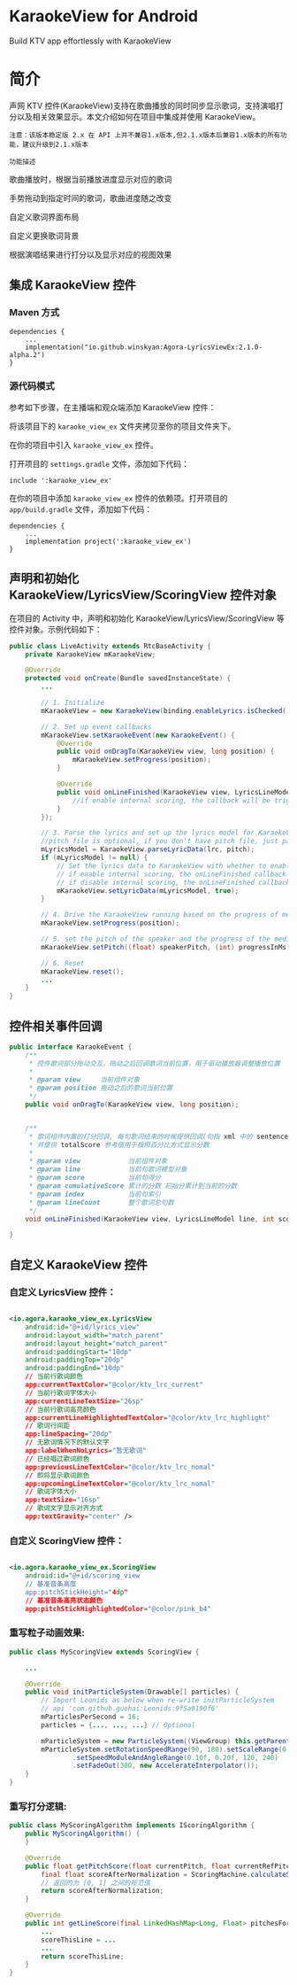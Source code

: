 # KaraokeView for Android

Build KTV app effortlessly with KaraokeView

# 简介

声网 KTV 控件(KaraokeView)支持在歌曲播放的同时同步显示歌词，支持演唱打分以及相关效果显示。本文介绍如何在项目中集成并使用 KaraokeView。

`注意：该版本稳定版 2.x 在 API 上并不兼容1.x版本,但2.1.x版本后兼容1.x版本的所有功能，建议升级到2.1.x版本`

`功能描述`

歌曲播放时，根据当前播放进度显示对应的歌词

手势拖动到指定时间的歌词，歌曲进度随之改变

自定义歌词界面布局

自定义更换歌词背景

根据演唱结果进行打分以及显示对应的视图效果

## 集成 KaraokeView 控件

### Maven 方式

```
dependencies {
    ...
    implementation("io.github.winskyan:Agora-LyricsViewEx:2.1.0-alpha.2")
}
```

### 源代码模式

参考如下步骤，在主播端和观众端添加 KaraokeView 控件：

将该项目下的 `karaoke_view_ex` 文件夹拷贝至你的项目文件夹下。

在你的项目中引入 `karaoke_view_ex` 控件。

打开项目的 `settings.gradle` 文件，添加如下代码：

```
include ':karaoke_view_ex'
```

在你的项目中添加 `karaoke_view_ex` 控件的依赖项。打开项目的 `app/build.gradle` 文件，添加如下代码：

```
dependencies {
    ...
    implementation project(':karaoke_view_ex')
}
```

## 声明和初始化 KaraokeView/LyricsView/ScoringView 控件对象

在项目的 Activity 中，声明和初始化 KaraokeView/LyricsView/ScoringView 等控件对象。示例代码如下：

```Java
public class LiveActivity extends RtcBaseActivity {
    private KaraokeView mKaraokeView;

    @Override
    protected void onCreate(Bundle savedInstanceState) {
        ...

        // 1. Initialize
        mKaraokeView = new KaraokeView(binding.enableLyrics.isChecked() ? binding.lyricsView : null, binding.enableScoring.isChecked() ? binding.scoringView : null);

        // 2. Set up event callbacks
        mKaraokeView.setKaraokeEvent(new KaraokeEvent() {
            @Override
            public void onDragTo(KaraokeView view, long position) {
                mKaraokeView.setProgress(position);
            }

            @Override
            public void onLineFinished(KaraokeView view, LyricsLineModel line, int score, int cumulativeScore, int index, int lineCount) {
                //if enable internal scoring, the callback will be triggered when a line of lyrics is finished
            }
        });

        // 3. Parse the lyrics and set up the lyrics model for KaraokeView
        //pitch file is optional, if you don't have pitch file, just pass null
        mLyricsModel = KaraokeView.parseLyricData(lrc, pitch);
        if (mLyricsModel != null) {
            // Set the lyrics data to KaraokeView with whether to enable internal scoring
            // if enable internal scoring, the onLineFinished callback will be triggered when a line of lyrics is finished
            // if disable internal scoring, the onLineFinished callback will not be triggered
            mKaraokeView.setLyricData(mLyricsModel, true);
        }

        // 4. Drive the KaraokeView running based on the progress of media player
        mKaraokeView.setProgress(position);

        // 5. set the pitch of the speaker and the progress of the media player
        mKaraokeView.setPitch((float) speakerPitch, (int) progressInMs);

        // 6. Reset
        mKaraokeView.reset();
        ...
    }
}
```

## 控件相关事件回调

```Java
public interface KaraokeEvent {
    /**
     * 控件歌词部分拖动交互，拖动之后回调歌词当前位置，用于驱动播放器调整播放位置
     *
     * @param view     当前组件对象
     * @param position 拖动之后的歌词当前位置
     */
    public void onDragTo(KaraokeView view, long position);


    /**
     * 歌词组件内置的打分回调, 每句歌词结束的时候提供回调(句指 xml 中的 sentence 节点),
     * 并提供 totalScore 参考值用于按照百分比方式显示分数
     *
     * @param view            当前组件对象
     * @param line            当前句歌词模型对象
     * @param score           当前句得分
     * @param cumulativeScore 累计的分数 初始分累计到当前的分数
     * @param index           当前句索引
     * @param lineCount       整个歌词总句数
     */
    void onLineFinished(KaraokeView view, LyricsLineModel line, int score, int cumulativeScore, int index, int lineCount);

}

```

## 自定义 KaraokeView 控件

### 自定义 LyricsView 控件：

```xml

<io.agora.karaoke_view_ex.LyricsView 
    android:id="@+id/lyrics_view"
    android:layout_width="match_parent" 
    android:layout_height="match_parent"
    android:paddingStart="10dp" 
    android:paddingTop="20dp" 
    android:paddingEnd="10dp"
    // 当前行歌词颜色
    app:currentTextColor="@color/ktv_lrc_current"
    // 当前行歌词字体大小
    app:currentLineTextSize="26sp"
    // 当前行歌词高亮颜色
    app:currentLineHighlightedTextColor="@color/ktv_lrc_highlight"
    // 歌词行间距
    app:lineSpacing="20dp"
    // 无歌词情况下的默认文字
    app:labelWhenNoLyrics="暂无歌词"
    // 已经唱过歌词颜色
    app:previousLineTextColor="@color/ktv_lrc_nomal"
    // 即将显示歌词颜色
    app:upcomingLineTextColor="@color/ktv_lrc_nomal"
    // 歌词字体大小
    app:textSize="16sp"
    // 歌词文字显示对齐方式
    app:textGravity="center" />
```

### 自定义 ScoringView 控件：

```xml

<io.agora.karaoke_view_ex.ScoringView
    android:id="@+id/scoring_view
    // 基准音条高度
    app:pitchStickHeight="4dp"
    // 基准音条高亮状态颜色
    app:pitchStickHighlightedColor="@color/pink_b4"
```

### 重写粒子动画效果:

```Java
public class MyScoringView extends ScoringView {

    ...

    @Override
    public void initParticleSystem(Drawable[] particles) {
        // Import Leonids as below when re-write initParticleSystem
        // api 'com.github.guohai:Leonids:9f5a9190f6'
        mParticlesPerSecond = 16;
        particles = {..., ..., ...} // Optional

        mParticleSystem = new ParticleSystem((ViewGroup) this.getParent(), particles.length * 6, particles, 900);
        mParticleSystem.setRotationSpeedRange(90, 180).setScaleRange(0.7f, 1.6f)
                .setSpeedModuleAndAngleRange(0.10f, 0.20f, 120, 240)
                .setFadeOut(300, new AccelerateInterpolator());
    }
}
```

### 重写打分逻辑:
```Java
public class MyScoringAlgorithm implements IScoringAlgorithm {
    public MyScoringAlgorithm() {
    }

    @Override
    public float getPitchScore(float currentPitch, float currentRefPitch) {
        final float scoreAfterNormalization = ScoringMachine.calculateScore2(0, mScoringLevel, mScoringCompensationOffset, currentPitch, currentRefPitch);
        // 返回的为 [0, 1] 之间的规范值
        return scoreAfterNormalization;
    }

    @Override
    public int getLineScore(final LinkedHashMap<Long, Float> pitchesForLine, final int indexOfLineJustFinished, final LyricsLineModel lineJustFinished) {
        ...
        scoreThisLine = ...
        ...
        return scoreThisLine;
    }
}
```

